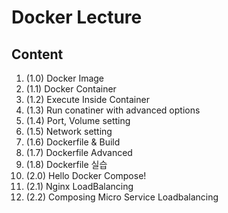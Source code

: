 # Docker Lecture

## Content

1. (1.0) Docker Image
2. (1.1) Docker Container
3. (1.2) Execute Inside Container
4. (1.3) Run conatiner with advanced options
5. (1.4) Port, Volume setting
6. (1.5) Network setting
7. (1.6) Dockerfile & Build
8. (1.7) Dockerfile Advanced
9.  (1.8) Dockerfile 실습
10. (2.0) Hello Docker Compose!
11. (2.1) Nginx LoadBalancing
12. (2.2) Composing Micro Service Loadbalancing
